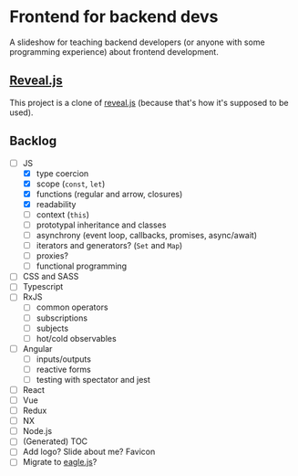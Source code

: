 # Frontend for backend devs

A slideshow for teaching backend developers (or anyone with some programming experience) about frontend development.

## [Reveal.js](https://github.com/hakimel/reveal.js)
This project is a clone of [reveal.js](https://github.com/hakimel/reveal.js) (because that's how it's supposed to be used).

## Backlog

- [ ] JS
  - [x] type coercion
  - [x] scope (`const`, `let`)
  - [x] functions (regular and arrow, closures)
  - [x] readability
  - [ ] context (`this`)
  - [ ] prototypal inheritance and classes
  - [ ] asynchrony (event loop, callbacks, promises, async/await)
  - [ ] iterators and generators? (`Set` and `Map`)
  - [ ] proxies?
  - [ ] functional programming
- [ ] CSS and SASS
- [ ] Typescript
- [ ] RxJS
  - [ ] common operators
  - [ ] subscriptions
  - [ ] subjects
  - [ ] hot/cold observables
- [ ] Angular
  - [ ] inputs/outputs
  - [ ] reactive forms
  - [ ] testing with spectator and jest
- [ ] React
- [ ] Vue
- [ ] Redux
- [ ] NX
- [ ] Node.js
- [ ] (Generated) TOC
- [ ] Add logo? Slide about me? Favicon
- [ ] Migrate to [eagle.js](https://zulko.github.io/eaglejs-demo/#/)?
